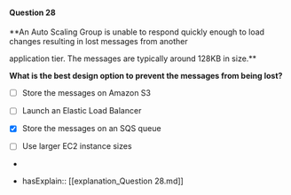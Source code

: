 #### Question  28

**An Auto Scaling Group is unable to respond quickly enough to load changes resulting in lost messages from another

application tier. The messages are typically around 128KB in size.**

**What is the best design option to prevent the messages from being lost?**

- [ ] Store the messages on Amazon S3

- [ ] Launch an Elastic Load Balancer

- [x] Store the messages on an SQS queue

- [ ] Use larger EC2 instance sizes

*

- hasExplain:: [[explanation_Question  28.md]]
